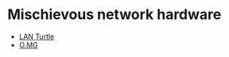 # Mischievous network hardware

* [LAN Turtle](https://shop.hak5.org/products/lan-turtle)
* [O.MG](https://shop.hak5.org/collections/mischief-gadgets/products/omg-adapter?variant=39914370334833)
